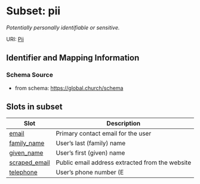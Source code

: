 # Subset: pii 


_Potentially personally identifiable or sensitive._



URI: [Pii](Pii.md)



## Identifier and Mapping Information






### Schema Source


* from schema: https://global.church/schema






























        


        


        




















        








        














## Slots in subset

| Slot | Description |
| --- | --- |
| [email](email.md) | Primary contact email for the user |
| [family_name](family_name.md) | User’s last (family) name |
| [given_name](given_name.md) | User’s first (given) name |
| [scraped_email](scraped_email.md) | Public email address extracted from the website |
| [telephone](telephone.md) | User’s phone number (E |


